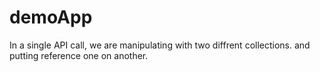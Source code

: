 # demoApp

In a single API call, we are manipulating with two diffrent collections. and putting reference one on another.

